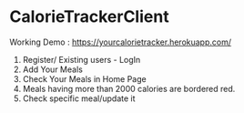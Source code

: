 # CalorieTrackerClient

Working Demo : https://yourcalorietracker.herokuapp.com/

1. Register/ Existing users - LogIn
2. Add Your Meals
3. Check Your Meals in Home Page
4. Meals having more than 2000 calories are bordered red.
5. Check specific meal/update it 